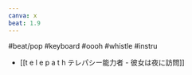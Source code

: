 ```yaml
---
canva: x
beat: 1.9
---
```

#beat/pop #keyboard #oooh #whistle #instru 
- [[t e l e p a t h テレパシー能力者 - 彼女は夜に訪問]]